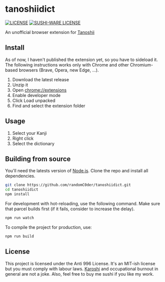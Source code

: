 # tanoshiidict

[![LICENSE](https://img.shields.io/badge/license-Anti%20996-blue.svg)](https://github.com/996icu/996.ICU/blob/master/LICENSE)
[![SUSHI-WARE LICENSE](https://img.shields.io/badge/license-SUSHI--WARE%F0%9F%8D%A3-blue.svg)](https://github.com/MakeNowJust/sushi-ware)

An unofficial browser extension for [Tanoshii](https://www.tanoshiijapanese.com/home/)

## Install

As of now, I haven't published the extension yet, so you have to sideload it.
The following instructions works only with Chrome and other Chromium-based browsers (Brave, Opera, new Edge, ...).

1.  Download the latest release
2.  Unzip it
3.  Open <chrome://extensions>
4.  Enable developer mode
5.  Click Load unpacked
6.  Find and select the extension folder

## Usage

1.  Select your Kanji
2.  Right click
3.  Select the dictionary

## Building from source

You'll need the latests version of [Node.js](https://nodejs.org/en/).
Clone the repo and install all dependencies.

```sh
git clone https://github.com/randomC0der/tanoshiidict.git
cd tanoshiidict
npm install
```

For development with hot-reloading, use the following command.
Make sure that parcel builds first (if it fails, consider to increase the delay).

```sh
npm run watch
```

To compile the project for production, use:

```sh
npm run build
```

## License

This project is licensed under the Anti 996 License.
It's an MIT-ish license but you must comply with labour laws.
[Karoshi](https://en.wikipedia.org/wiki/Karoshi) and occupational burnout in general are not a joke.
Also, feel free to buy me sushi if you like my work.
